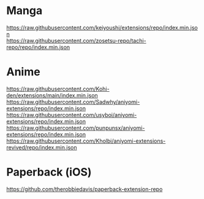 # Manga
https://raw.githubusercontent.com/keiyoushi/extensions/repo/index.min.json \
https://raw.githubusercontent.com/zosetsu-repo/tachi-repo/repo/index.min.json

# Anime
https://raw.githubusercontent.com/Kohi-den/extensions/main/index.min.json \
https://raw.githubusercontent.com/Sadwhy/aniyomi-extensions/repo/index.min.json \
https://raw.githubusercontent.com/usyboi/aniyomi-extensions/repo/index.min.json \
https://raw.githubusercontent.com/punpunsx/aniyomi-extensions/repo/index.min.json \
https://raw.githubusercontent.com/Kholbi/aniyomi-extensions-revived/repo/index.min.json


# Paperback (iOS)
https://github.com/therobbiedavis/paperback-extension-repo
